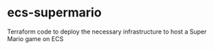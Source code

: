 # ecs-supermario
Terraform code to deploy the necessary infrastructure to host a Super Mario game on ECS
